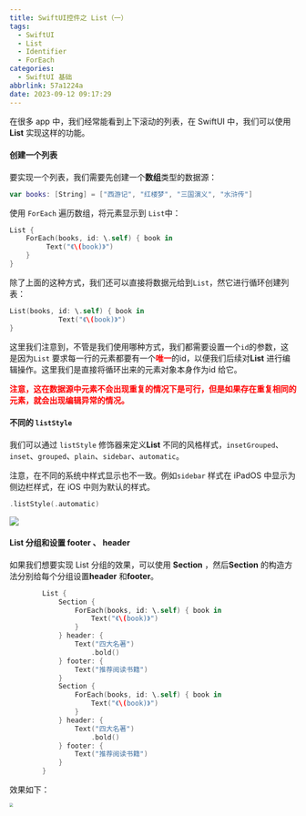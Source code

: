 ```yaml
---
title: SwiftUI控件之 List（一）
tags:
  - SwiftUI
  - List
  - Identifier
  - ForEach
categories:
  - SwiftUI 基础
abbrlink: 57a1224a
date: 2023-09-12 09:17:29
---
```


在很多 app 中，我们经常能看到上下滚动的列表，在 SwiftUI 中，我们可以使用**List** 实现这样的功能。

#### 创建一个列表

要实现一个列表，我们需要先创建一个**数组**类型的数据源：

```swift
var books: [String] = ["西游记", "红楼梦", "三国演义", "水浒传"]
```

使用 `ForEach` 遍历数组，将元素显示到 `List`中：

```swift
List {
    ForEach(books, id: \.self) { book in
         Text("《\(book)》")
    }
}
```

 除了上面的这种方式，我们还可以直接将数据元给到`List`，然它进行循环创建列表：

```swift
List(books, id: \.self) { book in
            Text("《\(book)》")
}
```

这里我们注意到，不管是我们使用哪种方式，我们都需要设置一个`id`的参数，这是因为`List` 要求每一行的元素都要有一个<span style="color:red">**唯一**</span>的id，以便我们后续对**List** 进行编辑操作。这里我们是直接将循环出来的元素对象本身作为id 给它。

<span style="color:red">**注意，这在数据源中元素不会出现重复的情况下是可行，但是如果存在重复相同的元素，就会出现编辑异常的情况。**</span>

<!--more-->

#### 不同的 `listStyle` 

我们可以通过 `listStyle` 修饰器来定义**List** 不同的风格样式，`insetGrouped`、`inset`、`grouped`、`plain`、`sidebar`、`automatic`。

注意，在不同的系统中样式显示也不一致。例如`sidebar` 样式在 iPadOS 中显示为侧边栏样式，在 iOS 中则为默认的样式。

```swift
.listStyle(.automatic)
```

<img src="https://swift-blogs.oss-cn-shanghai.aliyuncs.com/202309121039437.png"/>

#### List 分组和设置  footer 、 header

如果我们想要实现 List 分组的效果，可以使用 **Section** ，然后**Section** 的构造方法分别给每个分组设置**header** 和**footer**。

```swift
        List {
            Section {
                ForEach(books, id: \.self) { book in
                    Text("《\(book)》")
                }
            } header: {
                Text("四大名著")
                    .bold()
            } footer: {
                Text("推荐阅读书籍")
            }
            Section {
                ForEach(books, id: \.self) { book in
                    Text("《\(book)》")
                }
            } header: {
                Text("四大名著")
                    .bold()
            } footer: {
                Text("推荐阅读书籍")
            }
        }
```

效果如下：

<img src="https://swift-blogs.oss-cn-shanghai.aliyuncs.com/202309121055074.png" style="zoom:40%"/>

